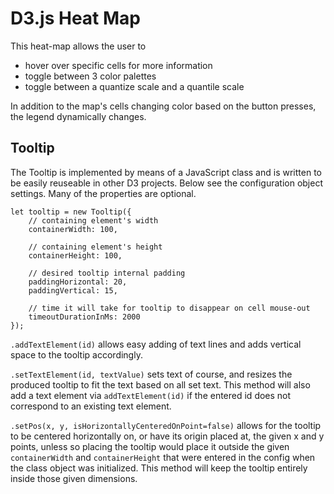 # D3.js Heat Map

This heat-map allows the user to
* hover over specific cells for more information
* toggle between 3 color palettes
* toggle between a quantize scale and a quantile scale

In addition to the map's cells changing color based on the button presses,
 the legend dynamically changes.

## Tooltip

The Tooltip is implemented by means of a JavaScript class and is written to be
easily reuseable in other D3 projects. Below see the configuration object 
settings. Many of the properties are optional.


```
let tooltip = new Tooltip({
    // containing element's width
    containerWidth: 100,

    // containing element's height
    containerHeight: 100,

    // desired tooltip internal padding
    paddingHorizontal: 20,
    paddingVertical: 15,

    // time it will take for tooltip to disappear on cell mouse-out
    timeoutDurationInMs: 2000
});
```



``.addTextElement(id)`` allows easy adding of text lines and adds vertical space to the 
tooltip accordingly.

``.setTextElement(id, textValue)`` sets text of course, and resizes the produced tooltip to fit the text
based on all set text. This method will also add a text element via ``addTextElement(id)``
if the entered id does not correspond to an existing text element.

``.setPos(x, y, isHorizontallyCenteredOnPoint=false)`` allows for the tooltip
to be centered horizontally on, or have its origin placed at, the given x and y points, unless
so placing the tooltip would place it outside the given ``containerWidth`` and
``containerHeight`` that were entered in the config when the class object was 
initialized. This method will keep the tooltip entirely inside those given dimensions.
